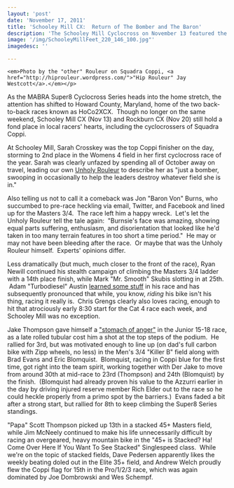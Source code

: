 ```yaml
---
layout: 'post'
date: 'November 17, 2011'
title: 'Schooley Mill CX:  Return of The Bomber and The Baron'
description: 'The Schooley Mill Cyclocross on November 13 featured the return of some familiar faces, as Sarah Crosskey picked up where she left off last season and Jon "Baron Von" Burns was successfully peer-pressured into racing for the first time since the Tacchino.'
image: '/img/SchooleyMillFeet_220_146_100.jpg"'
imagedesc: ''

---	
```


	<em>Photo by the "other" Rouleur on Squadra Coppi, <a href="http://hiprouleur.wordpress.com/">"Hip Rouleur" Jay Westcott</a>.</em></p>
<p>
	As the MABRA Super8 Cyclocross Series heads into the home stretch, the attention has shifted to Howard County, Maryland, home of the two back-to-back races known as HoCo2XCX. &nbsp;Though no longer on the same weekend, Schooley Mill CX (Nov 13) and Rockburn CX (Nov 20) still hold a fond place in local racers&#39; hearts, including the cyclocrossers of Squadra Coppi.</p>
<p>
	At Schooley Mill, Sarah Crosskey was the top Coppi finisher on the day, storming to 2nd place in the Womens 4 field in her first cyclocross race of the year. Sarah was clearly unfazed by spending all of October away on travel, leading our own <a href="http://unholyrouleur-jim.blogspot.com/">Unholy Rouleur</a> to describe her as "just a bomber, swooping in occasionally to help the leaders destroy whatever field she is in." &nbsp;</p>
<p>
	Also telling us not to call it a comeback was Jon "Baron Von" Burns, who succumbed to pre-race heckling via email, Twitter, and Facebook and lined up for the Masters 3/4. &nbsp;The race left him a happy wreck. &nbsp;Let&#39;s let the Unholy Rouleur tell the tale again: &nbsp;"Burnsie&#39;s face was amazing, showing equal parts&nbsp;suffering, enthusiasm, and disorientation that looked like he&#39;d taken&nbsp;in too many terrain features in too short a time period." &nbsp;He may or may not have been bleeding after the race. &nbsp;Or maybe that was the Unholy Rouleur himself. &nbsp;Experts&#39; opinions differ. &nbsp;</p>
<p>
	Less dramatically (but much, much closer to the front of the race), Ryan Newill continued his stealth campaign of climbing the Masters 3/4 ladder with a 14th place finish, while Mark "Mr. Smooth" Skubis slotting in at 25th. &nbsp;Adam "Turbodiesel" Austin <a href="http://iamabikeracer.blogspot.com/">learned some stuff</a>&nbsp;in his race and has subsequently pronounced that while, you know, <em>riding</em> his bike isn&#39;t his thing, racing it really is. &nbsp;Chris Grengs clearly also loves racing, enough to hit that atrociously early 8:30 start for the Cat 4 race each week, and Schooley Mill was no exception.</p>
<p>
	Jake Thompson gave himself a <a href="http://scottsrightofway.typepad.com/scotts_rightofway/2011/11/schooley-mill-cyclocross.html">"stomach of anger"</a> in the Junior 15-18 race, as a late rolled tubular cost him a shot at the top steps of the podium. &nbsp;He rallied for 3rd, but was motivated enough to line up (on dad&#39;s full carbon bike with Zipp wheels, no less) in the Men&#39;s 3/4 "Killer B" field along with Brad Evans and Eric Blomquist. &nbsp;Blomquist, racing in Coppi blue for the first time, got right into the team spirit, working together with Der Jake to move from around 30th at mid-race to 23rd (Thompson) and 24th (Blomquist) by the finish. &nbsp;(Blomquist had already proven his value to the Azzurri earlier in the day by driving injured reserve member Rich Elder out to the race so he could heckle properly from a primo spot by the barriers.) &nbsp;Evans faded a bit after a strong start, but rallied for 8th to keep climbing the Super8 Series standings.</p>
<p>
	"Papa" Scott Thompson picked up 13th in a stacked 45+ Masters field, while Jim McNeely continued to make his life unnecessarily difficult by racing an overgeared, heavy mountain bike in the "45+ is Stacked? Ha! Come Over Here If You Want To See Stacked" Singlespeed class. &nbsp;While we&#39;re on the topic of stacked fields, Dave Pedersen apparently likes the weekly beating doled out in the Elite 35+ field, and Andrew Welch proudly flew the Coppi flag for 15th in the Pro/1/2/3 race, which was again dominated by Joe Dombrowski and Wes Schempf.</p>
